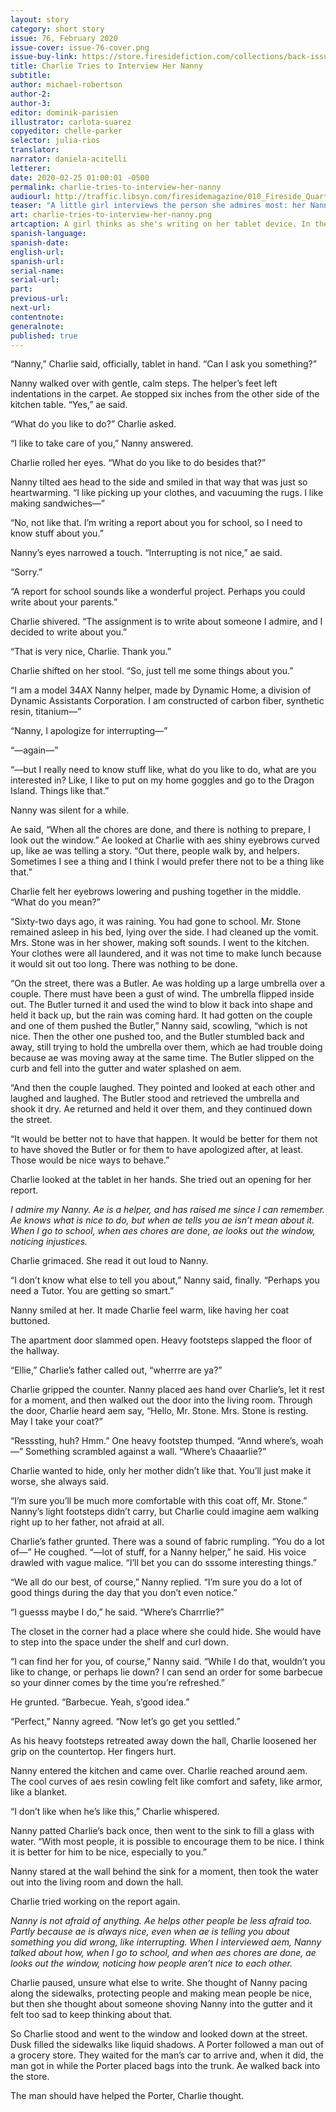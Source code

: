 ```yaml
---
layout: story
category: short story
issue: 76, February 2020
issue-cover: issue-76-cover.png
issue-buy-link: https://store.firesidefiction.com/collections/back-issues/products/fireside-magazine-issue-76-february-2020
title: Charlie Tries to Interview Her Nanny
subtitle:
author: michael-robertson
author-2:
author-3:
editor: dominik-parisien
illustrator: carlota-suarez
copyeditor: chelle-parker
selector: julia-rios
translator:
narrator: daniela-acitelli
letterer:
date: 2020-02-25 01:00:01 -0500
permalink: charlie-tries-to-interview-her-nanny
audiourl: http://traffic.libsyn.com/firesidemagazine/010_Fireside_Quarterly_Charlie_Tries_to_Interview_Her_Nanny.mp3
teaser: "A little girl interviews the person she admires most: her Nanny helper bot."
art: charlie-tries-to-interview-her-nanny.png
artcaption: A girl thinks as she's writing on her tablet device. In the background, various scenes featuring her robot nanny play out.
spanish-language:
spanish-date:
english-url:
spanish-url:
serial-name:
serial-url:
part:
previous-url:
next-url:
contentnote:
generalnote:
published: true
---
```

“Nanny,” Charlie said, officially, tablet in hand. “Can I ask you something?”

Nanny walked over with gentle, calm steps. The helper’s feet left indentations in the carpet. Ae stopped six inches from the other side of the kitchen table. “Yes,” ae said.

“What do you like to do?” Charlie asked.

“I like to take care of you,” Nanny answered.

Charlie rolled her eyes. “What do you like to do besides that?”

Nanny tilted aes head to the side and smiled in that way that was just so heartwarming. “I like picking up your clothes, and vacuuming the rugs. I like making sandwiches—”

“No, not like that. I’m writing a report about you for school, so I need to know stuff about you.”

Nanny’s eyes narrowed a touch. “Interrupting is not nice,” ae said.

“Sorry.”

“A report for school sounds like a wonderful project. Perhaps you could write about your parents.”

Charlie shivered. “The assignment is to write about someone I admire, and I decided to write about you.”

“That is very nice, Charlie. Thank you.”

Charlie shifted on her stool. “So, just tell me some things about you.”

“I am a model 34AX Nanny helper, made by Dynamic Home, a division of Dynamic Assistants Corporation. I am constructed of carbon fiber, synthetic resin, titanium—”

“Nanny, I apologize for interrupting—”

“—again—”

“—but I really need to know stuff like, what do you like to do, what are you interested in? Like, I like to put on my home goggles and go to the Dragon Island. Things like that.”

Nanny was silent for a while.

Ae said, “When all the chores are done, and there is nothing to prepare, I look out the window.” Ae looked at Charlie with aes shiny eyebrows curved up, like ae was telling a story. “Out there, people walk by, and helpers. Sometimes I see a thing and I think I would prefer there not to be a thing like that.”

Charlie felt her eyebrows lowering and pushing together in the middle. “What do you mean?”

“Sixty-two days ago, it was raining. You had gone to school. Mr. Stone remained asleep in his bed, lying over the side. I had cleaned up the vomit. Mrs. Stone was in her shower, making soft sounds. I went to the kitchen. Your clothes were all laundered, and it was not time to make lunch because it would sit out too long. There was nothing to be done.

“On the street, there was a Butler. Ae was holding up a large umbrella over a couple. There must have been a gust of wind. The umbrella flipped inside out. The Butler turned it and used the wind to blow it back into shape and held it back up, but the rain was coming hard. It had gotten on the couple and one of them pushed the Butler,” Nanny said, scowling, “which is not nice. Then the other one pushed too, and the Butler stumbled back and away, still trying to hold the umbrella over them, which ae had trouble doing because ae was moving away at the same time. The Butler slipped on the curb and fell into the gutter and water splashed on aem.

“And then the couple laughed. They pointed and looked at each other and laughed and laughed. The Butler stood and retrieved the umbrella and shook it dry. Ae returned and held it over them, and they continued down the street.

“It would be better not to have that happen. It would be better for them not to have shoved the Butler or for them to have apologized after, at least. Those would be nice ways to behave.”

Charlie looked at the tablet in her hands. She tried out an opening for her report.

_I admire my Nanny. Ae is a helper, and has raised me since I can remember. Ae knows what is nice to do, but when ae tells you ae isn’t mean about it. When I go to school, when aes chores are done, ae looks out the window, noticing injustices._

Charlie grimaced. She read it out loud to Nanny.

“I don’t know what else to tell you about,” Nanny said, finally. “Perhaps you need a Tutor. You are getting so smart.”

Nanny smiled at her. It made Charlie feel warm, like having her coat buttoned.

The apartment door slammed open. Heavy footsteps slapped the floor of the hallway.

“Ellie,” Charlie’s father called out, “wherrre are ya?”

Charlie gripped the counter. Nanny placed aes hand over Charlie’s, let it rest for a moment, and then walked out the door into the living room. Through the door, Charlie heard aem say, “Hello, Mr. Stone. Mrs. Stone is resting. May I take your coat?”

“Resssting, huh? Hmm.” One heavy footstep thumped. “Annd where’s, woah—” Something scrambled against a wall. “Where’s Chaaarlie?”

Charlie wanted to hide, only her mother didn’t like that. You’ll just make it worse, she always said.

“I’m sure you’ll be much more comfortable with this coat off, Mr. Stone.” Nanny’s light footsteps didn’t carry, but Charlie could imagine aem walking right up to her father, not afraid at all.

Charlie’s father grunted. There was a sound of fabric rumpling. “You do a lot of—” He coughed. “—lot of stuff, for a Nanny helper,” he said. His voice drawled with vague malice. “I’ll bet you can do sssome interesting things.”

“We all do our best, of course,” Nanny replied. “I’m sure you do a lot of good things during the day that you don’t even notice.”

“I guesss maybe I do,” he said. “Where’s Charrrlie?”

The closet in the corner had a place where she could hide. She would have to step into the space under the shelf and curl down.

“I can find her for you, of course,” Nanny said. “While I do that, wouldn’t you like to change, or perhaps lie down? I can send an order for some barbecue so your dinner comes by the time you’re refreshed.”

He grunted. “Barbecue. Yeah, s’good idea.”

“Perfect,” Nanny agreed. “Now let’s go get you settled.”

As his heavy footsteps retreated away down the hall, Charlie loosened her grip on the countertop. Her fingers hurt.

Nanny entered the kitchen and came over. Charlie reached around aem. The cool curves of aes resin cowling felt like comfort and safety, like armor, like a blanket.

“I don’t like when he’s like this,” Charlie whispered.

Nanny patted Charlie’s back once, then went to the sink to fill a glass with water. “With most people, it is possible to encourage them to be nice. I think it is better for him to be nice, especially to you.”

Nanny stared at the wall behind the sink for a moment, then took the water out into the living room and down the hall.

Charlie tried working on the report again.

_Nanny is not afraid of anything. Ae helps other people be less afraid too. Partly because ae is always nice, even when ae is telling you about something you did wrong, like interrupting. When I interviewed aem, Nanny talked about how, when I go to school, and when aes chores are done, ae looks out the window, noticing how people aren’t nice to each other._

Charlie paused, unsure what else to write. She thought of Nanny pacing along the sidewalks, protecting people and making mean people be nice, but then she thought about someone shoving Nanny into the gutter and it felt too sad to keep thinking about that.

So Charlie stood and went to the window and looked down at the street. Dusk filled the sidewalks like liquid shadows. A Porter followed a man out of a grocery store. They waited for the man’s car to arrive and, when it did, the man got in while the Porter placed bags into the trunk. Ae walked back into the store.

The man should have helped the Porter, Charlie thought.
